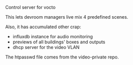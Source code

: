 Control server for vocto

This lets devroom managers live mix 4 predefined scenes.

Also, it has accumulated other crap:

* influxdb instance for audio monitoring
* previews of all buildings' boxes and outputs
* dhcp server for the video VLAN

The htpasswd file comes from the video-private repo.

